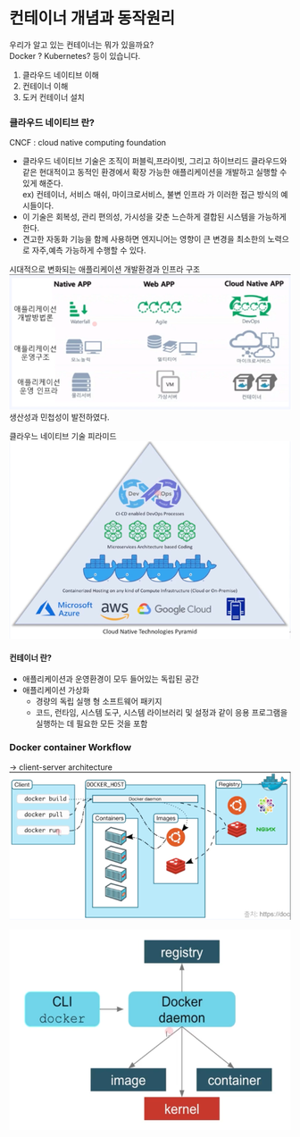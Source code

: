 # 컨테이너 개념과 동작원리
우리가 알고 있는 컨테이너는 뭐가 있을까요? <br>
Docker ? Kubernetes? 등이 있습니다. 

1) 클라우드 네이티브 이해
2) 컨테이너 이해
3) 도커 컨테이너 설치

### 클라우드 네이티브 란?
CNCF : cloud native computing foundation
- 클라우드 네이티브 기술은 조직이 퍼블릭,프라이빗, 그리고 하이브리드 클라우드와 같은 현대적이고 동적인 환경에서 확장 가능한
애플리케이션을 개발하고 실행할 수 있게 해준다.<br>
ex) 컨테이너, 서비스 매쉬, 마이크로서비스, 불변 인프라 가 이러한 접근 방식의 예시들이다.
- 이 기술은 회복성, 관리 편의성, 가시성을 갖춘 느슨하게 결합된 시스템을 가능하게 한다.
- 견고한 자동화 기능을 함께 사용하면 엔지니어는 영향이 큰 변경을 최소한의 노력으로 자주,예측 가능하게 수행할 수 있다.

시대적으로 변화되는 애플리케이션 개발환경과 인프라 구조
![img.png](../image/img.png) <br>
생산성과 민첩성이 발전하였다.

클라우느 네이티브 기술 피라미드
![img_1.png](../image/img_1.png) <br>

#### 컨테이너 란?
- 애플리케이션과 운영환경이 모두 들어있는 독립된 공간
- 애플리케이션 가상화
  - 경량의 독립 실행 형 소프트웨어 패키지
  - 코드, 런타임, 시스템 도구, 시스템 라이브러리 및 설정과 같이 응용 프로그램을 실행하는 데 필요한 모든 것을 포함

  
### Docker container Workflow
-> client-server architecture
![img_3.png](../image/img_3.png) <br>

![img_4.png](../image/img_4.png) <br>

















